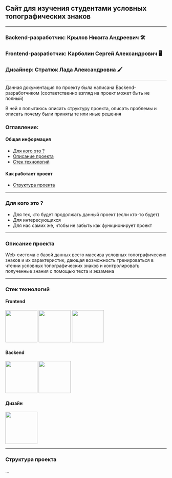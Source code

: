 ## Cайт для изучения студентами условных топографических знаков
___
### Backend-разработчик: Крылов Никита Андреевич 🛠️
### Frontend-разработчик: Карболин Сергей Александрович 🖥️
### Дизайнер: Стратюк Лада Александровна 🖌️

___

Данная документация по проекту была написана Backend-разработчиком (соответственно взгляд на проект может быть не полный) 

В ней я попытаюсь описать структуру проекта, описать проблемы и описать почему были приняты те или иные решения 

### Оглавление:
#### Общая информация
* [Для кого это ?](#1)
* [Описание проекта](#2)
* [Стек технологий](#3)
  
#### Как работает проект
* [Структура проекта](#4)

___

<a name="1"></a>

### Для кого это ?
* Для тех, кто будет продолжать данный проект (eсли кто-то будет)
* Для интересующихся
* Для нас самих же, чтобы не забыть как функционирует проект

<a name="2"></a>

___

### Описание проекта

Web-система с базой данных всего массива условных топографических знаков и их характеристик, дающая возможность тренироваться в чтении условных топографических знаков и контролировать полученные знания с помощью теста и экзамена

<a name="3"></a>

___

### Стек технологий
#### Frontend
<p float="left">
  <img src="https://user-images.githubusercontent.com/25181517/192158954-f88b5814-d510-4564-b285-dff7d6400dad.png" width="100" />
  <img src="https://user-images.githubusercontent.com/25181517/183898674-75a4a1b1-f960-4ea9-abcb-637170a00a75.png" width="100" />
  <img src="https://user-images.githubusercontent.com/25181517/117447155-6a868a00-af3d-11eb-9cfe-245df15c9f3f.png" width="100" />
</p>

#### Backend
<p float="left">
  <img src="https://user-images.githubusercontent.com/25181517/183423507-c056a6f9-1ba8-4312-a350-19bcbc5a8697.png" width="100" />
  <img src="https://github.com/marwin1991/profile-technology-icons/assets/62091613/9bf5650b-e534-4eae-8a26-8379d076f3b4" width="100" />
</p>

#### Дизайн
<img src="https://user-images.githubusercontent.com/25181517/189715289-df3ee512-6eca-463f-a0f4-c10d94a06b2f.png" width="100" />

___

<a name="4"></a>

### Структура проекта
...
